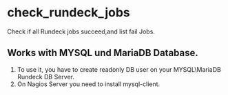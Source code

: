 # check_rundeck_jobs
Check if all Rundeck jobs succeed,and list fail Jobs.
## Works with MYSQL und MariaDB Database.

1. To use it, you have to create readonly DB user on your MYSQL\MariaDB Rundeck DB Server.<br>
2. On Nagios Server you need to install mysql-client.
